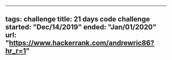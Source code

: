 ---
tags: challenge
title: 21 days code challenge
started: "Dec/14/2019"
ended: "Jan/01/2020"
url: "https://www.hackerrank.com/andrewric86?hr_r=1"
------
